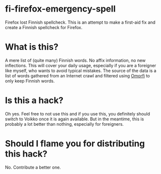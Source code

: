 # fi-firefox-emergency-spell

Firefox lost Finnish spellcheck. This is an attempt to make a first-aid fix and create a Finnish spellcheck for Firefox.

# What is this?

A mere list of (quite many) Finnish words. No affix information, no new inflections. This will cover your daily usage, especially if you are a foreigner like myself, who wants to avoid typical mistakes. The source of the data is a list of words gathered from an Internet crawl and filtered using [Omorfi](https://github.com/flammie/omorfi) to only keep Finnish words.

# Is this a hack?

Oh yes. Feel free to not use this and if you use this, you definitely should switch to Voikko once it is again available. But in the meantime, this is probably a lot better than nothing, especially for foreigners.

# Should I flame you for distributing this hack?

No. Contribute a better one.

